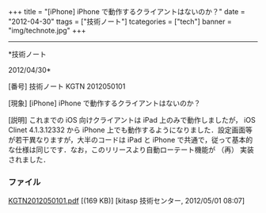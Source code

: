 ﻿+++
title = "[iPhone] iPhone で動作するクライアントはないのか？"
date = "2012-04-30"
ttags = ["技術ノート"]
tcategories = ["tech"]
banner = "img/technote.jpg"
+++

-----------------------------------------------------------------------------------------------------------------------------

*技術ノート

2012/04/30*


[番号]
技術ノート KGTN 2012050101

[現象]
[iPhone] iPhone で動作するクライアントはないのか？

[説明]
これまでの iOS 向けクライアントは iPad 上のみで動作しましたが， iOS
Clinet 4.1.3.12332 から iPhone
上でも動作するようになりました．設定画面等が若干異なりますが，大半のコードは
iPad と iPhone
で共通で，従って基本的な仕様は同じです．なお，このリリースより自動ローテート機能が
（再） 実装されました．


### ファイル

 
 


[KGTN2012050101.pdf](http://techreport.kitasp.net/attachments/download/881/KGTN2012050101.pdf)
 [(169 KB)] [kitasp 技術センター, 2012/05/01
08:07]


 


 

